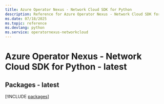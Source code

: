 ```yaml
---
title: Azure Operator Nexus - Network Cloud SDK for Python
description: Reference for Azure Operator Nexus - Network Cloud SDK for Python
ms.date: 07/18/2025
ms.topic: reference
ms.devlang: python
ms.service: operatornexus-networkcloud
---
```

# Azure Operator Nexus - Network Cloud SDK for Python - latest
## Packages - latest
[!INCLUDE [packages](operator-nexus---network-cloud-index.md)]